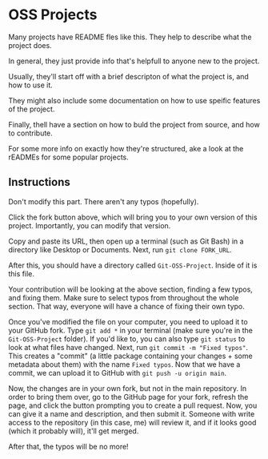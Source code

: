 # OSS Projects

Many projects have README fles like this. They help to describe what the project does.

In general, they just provide info that's helpfull to anyone new to the project.

Usually, they'll start off with a brief descripton of what the project is, and how to use it.

They might also include some documentation on how to use speific features of the project.

Finally, thell have a section on how to buld the project from source, and how to contribute.

For some more info on exactly how they're structured, ake a look at the rEADMEs for some popular projects.

## Instructions

Don't modify this part. There aren't any typos (hopefully).

Click the fork button above, which will bring you to your own version of this project. Importantly, you can modify that version.

Copy and paste its URL, then open up a terminal (such as Git Bash) in a directory like Desktop or Documents. Next, run `git clone FORK_URL`.

After this, you should have a directory called `Git-OSS-Project`. Inside of it is this file.

Your contribution will be looking at the above section, finding a few typos, and fixing them. Make sure to select typos from throughout the
whole section. That way, everyone will have a chance of fixing their own typo.

Once you've modified the file on your computer, you need to upload it to your GitHub fork. Type `git add *` in your terminal (make sure you're in the `Git-OSS-Project` folder).
If you'd like to, you can also type `git status` to look at what files have changed. Next, run `git commit -m "Fixed typos"`. This creates a "commit" (a little package containing your changes + some metadata about them)
with the name `Fixed typos`. Now that we have a commit, we can upload it to GitHub with `git push -u origin main`.

Now, the changes are in your own fork, but not in the main repository. In order to bring them over, go to the GitHub page for your fork, refresh the page, and click the button prompting you to
create a pull request. Now, you can give it a name and description, and then submit it. Someone with write access to the repository (in this case, me) will review it, and if it looks good (which it probably will),
it'll get merged.

After that, the typos will be no more!
